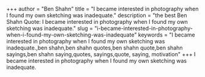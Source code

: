 +++
author = "Ben Shahn"
title = "I became interested in photography when I found my own sketching was inadequate."
description = "the best Ben Shahn Quote: I became interested in photography when I found my own sketching was inadequate."
slug = "i-became-interested-in-photography-when-i-found-my-own-sketching-was-inadequate"
keywords = "I became interested in photography when I found my own sketching was inadequate.,ben shahn,ben shahn quotes,ben shahn quote,ben shahn sayings,ben shahn saying,quotes, sayings,quote, saying, motivation"
+++
I became interested in photography when I found my own sketching was inadequate.
